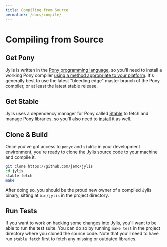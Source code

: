 ```yaml
---
title: Compiling from Source
permalink: /docs/compile/
---
```


# Compiling from Source

## Get Pony

Jylis is written in the [Pony programming language](https://www.ponylang.org/), so you'll need to install a working Pony compiler [using a method appropriate to your platform](https://github.com/ponylang/ponyc/blob/master/README.md#installation). It's generally best to use the latest "bleeding edge" master branch of the Pony compiler, or at least the latest stable release.

## Get Stable

Jylis uses a dependency manager for Pony called [Stable](https://github.com/ponylang/pony-stable) to fetch and manage Pony libraries, so you'll also need to [install](https://github.com/ponylang/pony-stable#installation) it as well.

## Clone & Build

Once you've got access to `ponyc` and `stable` in your development environment, you're ready to clone the Jylis source code to your machine and compile it.

```bash
git clone https://github.com/jemc/jylis
cd jylis
stable fetch
make
```

After doing so, you should be the proud new owner of a compiled Jylis binary, sitting at `bin/jylis` in the project directory.

## Run Tests

If you want to work on hacking some changes into Jylis, you'll want to be able to run the test suite. You can do so by running `make test` in the project directory where you cloned the source code. Note that you'll need to have run `stable fetch` first to fetch any missing or outdated libraries.
